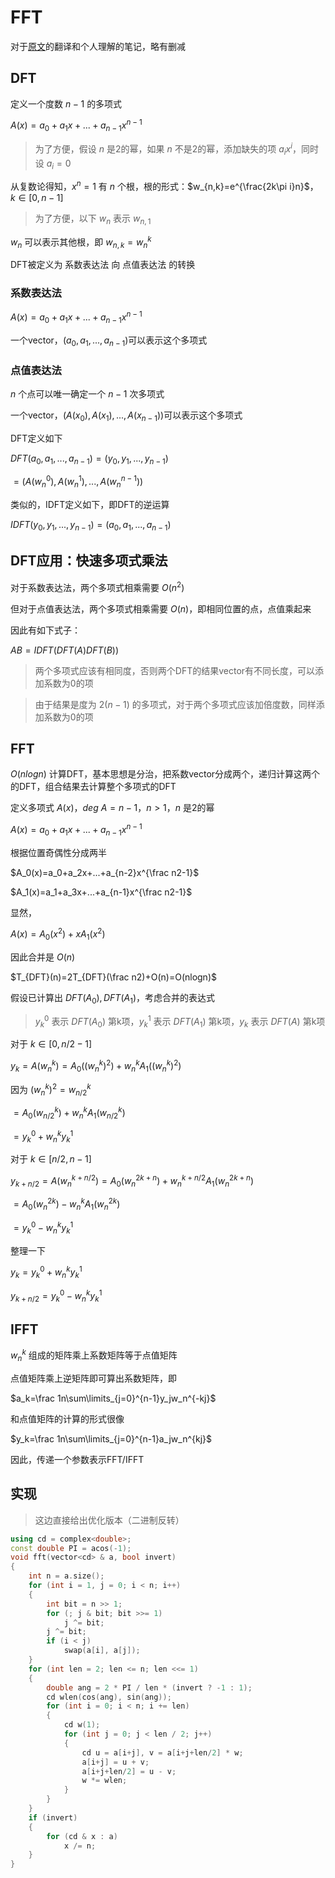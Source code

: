 # FFT
对于[原文](https://cp-algorithms.com/algebra/fft.html#discrete-fourier-transform)的翻译和个人理解的笔记，略有删减
## DFT
定义一个度数 $n-1$ 的多项式

$A(x)=a_0+a_1x+...+a_{n-1}x^{n-1}$

>为了方便，假设 $n$ 是2的幂，如果 $n$ 不是2的幂，添加缺失的项 $a_ix^i$，同时设 $a_i=0$

从复数论得知，$x^n=1$ 有 $n$ 个根，根的形式：$w_{n,k}=e^{\frac{2k\pi i}n}$，$k\in[0,n-1]$

>为了方便，以下 $w_n$ 表示 $w_{n,1}$

$w_n$ 可以表示其他根，即 $w_{n,k}=w_n^k$

DFT被定义为 系数表达法 向 点值表达法 的转换
### 系数表达法
$A(x)=a_0+a_1x+...+a_{n-1}x^{n-1}$

一个vector，$(a_0,a_1,...,a_{n-1})$可以表示这个多项式
### 点值表达法
$n$ 个点可以唯一确定一个 $n-1$ 次多项式

一个vector，$(A(x_0),A(x_1),...,A(x_{n-1}))$可以表示这个多项式

DFT定义如下

$DFT(a_0,a_1,...,a_{n-1})=(y_0,y_1,...,y_{n-1})$

$=(A(w_n^0),A(w_n^1),...,A(w_n^{n-1}))$

类似的，IDFT定义如下，即DFT的逆运算

$IDFT(y_0,y_1,...,y_{n-1})=(a_0,a_1,...,a_{n-1})$
## DFT应用：快速多项式乘法
对于系数表达法，两个多项式相乘需要 $O(n^2)$

但对于点值表达法，两个多项式相乘需要 $O(n)$，即相同位置的点，点值乘起来

因此有如下式子：

$AB=IDFT(DFT(A)DFT(B))$

>两个多项式应该有相同度，否则两个DFT的结果vector有不同长度，可以添加系数为0的项

>由于结果是度为 $2(n-1)$ 的多项式，对于两个多项式应该加倍度数，同样添加系数为0的项
## FFT
$O(nlogn)$ 计算DFT，基本思想是分治，把系数vector分成两个，递归计算这两个的DFT，组合结果去计算整个多项式的DFT

定义多项式 $A(x)$，$deg$ $A=n-1$，$n>1$，$n$ 是2的幂

$A(x)=a_0+a_1x+...+a_{n-1}x^{n-1}$

根据位置奇偶性分成两半

$A_0(x)=a_0+a_2x+...+a_{n-2}x^{\frac n2-1}$

$A_1(x)=a_1+a_3x+...+a_{n-1}x^{\frac n2-1}$

显然，

$A(x)=A_0(x^2)+xA_1(x^2)$

因此合并是 $O(n)$

$T_{DFT}(n)=2T_{DFT}(\frac n2)+O(n)=O(nlogn)$

假设已计算出 $DFT(A_0),DFT(A_1)$，考虑合并的表达式

>$y_k^0$ 表示 $DFT(A_0)$ 第k项，$y_k^1$ 表示 $DFT(A_1)$ 第k项，$y_k$ 表示 $DFT(A)$ 第k项 

对于 $k\in[0,n/2-1]$

$y_k=A(w_n^k)=A_0((w_n^k)^2)+w_n^kA_1((w_n^k)^2)$

因为 $(w_n^k)^2=w_{n/2}^k$

$=A_0(w_{n/2}^k)+w_n^kA_1(w_{n/2}^k)$

$=y_k^0+w_n^ky_k^1$

对于 $k\in[n/2,n-1]$

$y_{k+n/2}=A(w_n^{k+n/2})=A_0(w_n^{2k+n})+w_n^{k+n/2}A_1(w_n^{2k+n})$

$=A_0(w_n^{2k})-w_n^{k}A_1(w_n^{2k})$

$=y_k^0-w_n^ky_k^1$

整理一下

$y_k=y_k^0+w_n^ky_k^1$

$y_{k+n/2}=y_k^0-w_n^ky_k^1$
## IFFT
$w_n^k$ 组成的矩阵乘上系数矩阵等于点值矩阵

点值矩阵乘上逆矩阵即可算出系数矩阵，即

$a_k=\frac 1n\sum\limits_{j=0}^{n-1}y_jw_n^{-kj}$

和点值矩阵的计算的形式很像

$y_k=\frac 1n\sum\limits_{j=0}^{n-1}a_jw_n^{kj}$

因此，传递一个参数表示FFT/IFFT
## 实现
>这边直接给出优化版本（二进制反转）
```cpp
using cd = complex<double>;
const double PI = acos(-1);
void fft(vector<cd> & a, bool invert)
{
    int n = a.size();
    for (int i = 1, j = 0; i < n; i++)
    {
        int bit = n >> 1;
        for (; j & bit; bit >>= 1)
            j ^= bit;
        j ^= bit;
        if (i < j)
            swap(a[i], a[j]);
    }
    for (int len = 2; len <= n; len <<= 1)
    {
        double ang = 2 * PI / len * (invert ? -1 : 1);
        cd wlen(cos(ang), sin(ang));
        for (int i = 0; i < n; i += len)
        {
            cd w(1);
            for (int j = 0; j < len / 2; j++)
            {
                cd u = a[i+j], v = a[i+j+len/2] * w;
                a[i+j] = u + v;
                a[i+j+len/2] = u - v;
                w *= wlen;
            }
        }
    }
    if (invert)
    {
        for (cd & x : a)
            x /= n;
    }
}
```
